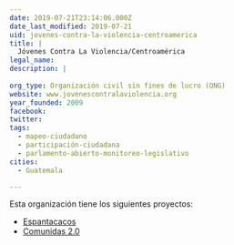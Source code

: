 ```yaml
---
date: 2019-07-21T23:14:06.000Z
date_last_modified: 2019-07-21
uid: jovenes-contra-la-violencia-centroamerica
title: |
  Jóvenes Contra La Violencia/Centroamérica
legal_name: 
description: |
  
org_type: Organización civil sin fines de lucro (ONG)
website: www.jovenescontralaviolencia.org
year_founded: 2009
facebook: 
twitter: 
tags:
  - mapeo-ciudadano
  - participación-ciudadana
  - parlamento-abierto-monitoreo-legislativo
cities: 
  - Guatemala

---
```


Esta organización tiene los siguientes proyectos:

- [Espantacacos](/proyectos/espantacacos)
- [Comunidas 2.0](/proyectos/comunidas-2-0)
